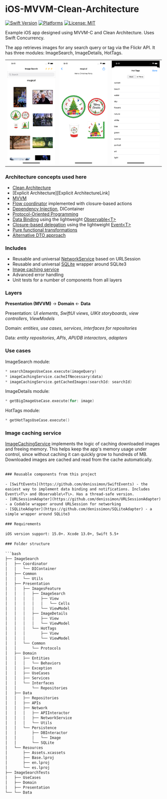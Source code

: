 # iOS-MVVM-Clean-Architecture
[![Swift Version](https://img.shields.io/badge/Swift-5-F16D39.svg?style=flat)](https://swift.org)
[![Platforms](https://img.shields.io/badge/platform-iOS-lightgrey.svg)](https://developer.apple.com/swift/)
[![License: MIT](https://img.shields.io/badge/License-MIT-yellow.svg)](https://github.com/denissimon/iOS-MVVM-Clean-Architecture/blob/master/LICENSE)

Example iOS app designed using MVVM-C and Clean Architecture. Uses Swift Concurrency.

The app retrieves images for any search query or tag via the Flickr API. It has three modules: ImageSearch, ImageDetails, HotTags.

<table> 
  <tr>
    <td> <img src="Screenshots/1 iOS-MVVM-Clean-Architecture Screen Shot - 2023-12-17.png" width = 252px></td>
    <td> <img src="Screenshots/2 iOS-MVVM-Clean-Architecture Screen Shot - 2023-12-17.png" width = 252px></td>
    <td> <img src="Screenshots/3 iOS-MVVM-Clean-Architecture Screen Shot - 2023-12-17.png" width = 252px></td>
  </tr>
</table>

### Architecture concepts used here

- [Clean Architecture][CleanArchitectureLink]
- [Explicit Architecture][Explicit ArchitectureLink]
- [MVVM][MVVMLink]
- [Flow coordinator][FlowCoordinatorLink] implemented with closure-based actions
- [Dependency Injection][DIContainerLink], DIContainer
- [Protocol-Oriented Programming][POPLink]
- [Data Binding][DataBindingLink] using the lightweight [Observable\<T\>][ObservableLink]
- [Closure-based delegation][ClosureBasedDelegationLink] using the lightweight [Event\<T\>][EventLink]
- [Pure functional transformations][PureFunctionalTransformationsLink]
- [Alternative DTO approach][AlternativeDTOApproachLink]

[CleanArchitectureLink]: https://blog.cleancoder.com/uncle-bob/2012/08/13/the-clean-architecture.html
[ExplicitArchitectureLink]: https://herbertograca.com/2017/11/16/explicit-architecture-01-ddd-hexagonal-onion-clean-cqrs-how-i-put-it-all-together
[MVVMLink]: https://github.com/denissimon/iOS-MVVM-Clean-Architecture/tree/master/ImageSearch/Presentation/ImagesFeature/ImageSearch
[FlowCoordinatorLink]: https://github.com/denissimon/iOS-MVVM-Clean-Architecture/tree/master/ImageSearch/Coordinator
[DIContainerLink]: https://github.com/denissimon/iOS-MVVM-Clean-Architecture/blob/master/ImageSearch/Coordinator/DIContainer/DIContainer.swift
[POPLink]: https://www.swiftanytime.com/blog/protocol-oriented-programming-in-swift
[DataBindingLink]: https://github.com/denissimon/iOS-MVVM-Clean-Architecture/blob/master/ImageSearch/Presentation/ImagesFeature/ImageSearch/ViewModel/DefaultImageSearchViewModel.swift
[ObservableLink]: https://github.com/denissimon/iOS-MVVM-Clean-Architecture/blob/master/ImageSearch/Common/Event+Observable.swift#L86
[ClosureBasedDelegationLink]: https://github.com/denissimon/iOS-MVVM-Clean-Architecture/blob/master/ImageSearch/Presentation/ImagesFeature/HotTags/ViewModel/DefaultHotTagsViewModel.swift
[EventLink]: https://github.com/denissimon/iOS-MVVM-Clean-Architecture/tree/master/ImageSearch/Common/Event+Observable.swift
[PureFunctionalTransformationsLink]: https://blog.ploeh.dk/2020/03/02/impureim-sandwich
[AlternativeDTOApproachLink]: https://medium.com/geekculture/why-we-shouldnt-use-data-transfer-objects-in-swift-38dcef529a66

### Includes

- Reusable and universal [NetworkService][NetworkServiceLink] based on URLSession
- Reusable and universal [SQLite][SQLiteAdapterLink] wrapper around SQLite3
- [Image caching service][ImageCachingServiceLink]
- Advanced error handling
- Unit tests for a number of components from all layers

[NetworkServiceLink]: https://github.com/denissimon/iOS-MVVM-Clean-Architecture/blob/master/ImageSearch/Data/Network/NetworkService/NetworkService.swift
[SQLiteAdapterLink]: https://github.com/denissimon/iOS-MVVM-Clean-Architecture/tree/master/ImageSearch/Data/Persistence/SQLite
[ImageCachingServiceLink]: https://github.com/denissimon/iOS-MVVM-Clean-Architecture/blob/master/ImageSearch/Domain/Services/DefaultImageCachingService.swift

### Layers

**Presentation (MVVM)** -> **Domain** <- **Data**

Presentation: _UI elements_, _SwiftUI views_, _UIKit storyboards_, _view controllers_, _ViewModels_

Domain: _entities_, _use cases_, _services_, _interfaces for repositories_

Data: _entity repositories_, _APIs_, _API/DB interactors_, _adapters_

### Use cases

ImageSearch module:
```swift
* searchImagesUseCase.execute(imageQuery)
* imageCachingService.cacheIfNecessary(data)
* imageCachingService.getCachedImages(searchId: searchId)
```

ImageDetails module:
```swift
* getBigImageUseCase.execute(for: image)
```

HotTags module:
```swift
* getHotTagsUseCase.execute()
```

### Image caching service

[ImageCachingService][ImageCachingServiceLink] implements the logic of caching downloaded images and freeing memory. This helps keep the app's memory usage under control, since without caching it can quickly grow to hundreds of MB. Downloaded images are cached and read from the cache automatically.
```

### Reusable components from this project

- [SwiftEvents](https://github.com/denissimon/SwiftEvents) - the easiest way to implement data binding and notifications. Includes Event\<T\> and Observable\<T\>. Has a thread-safe version.
- [URLSessionAdapter](https://github.com/denissimon/URLSessionAdapter) - a Codable wrapper around URLSession for networking
- [SQLiteAdapter](https://github.com/denissimon/SQLiteAdapter) - a simple wrapper around SQLite3

### Requirements

iOS version support: 15.0+. Xcode 13.0+, Swift 5.5+

### Folder structure 

```bash 
├── ImageSearch
│   ├── Coordinator
│   │   └── DIContainer
│   ├── Common
│   │   └── Utils
│   ├── Presentation
│   │   ├── ImagesFeature
│   │   │   ├── ImageSearch
│   │   │   │   ├── View
│   │   │   │   │   └── Cells
│   │   │   │   └── ViewModel
│   │   │   ├── ImageDetails
│   │   │   │   ├── View
│   │   │   │   └── ViewModel
│   │   │   └── HotTags
│   │   │       ├── View
│   │   │       └── ViewModel
│   │   └── Common
│   │       └── Protocols
│   ├── Domain
│   │   ├── Entities
│   │   │   └── Behaviors
│   │   ├── Exception
│   │   ├── UseCases
│   │   ├── Services
│   │   └── Interfaces
│   │       └── Repositories
│   ├── Data
│   │   ├── Repositories
│   │   ├── APIs
│   │   ├── Network
│   │   │   ├── APIInteractor
│   │   │   ├── NetworkService
│   │   │   └── Utils
│   │   └── Persistence
│   │       ├── DBInteractor
│   │       │   └── Image
│   │       └── SQLite
│   └── Resources
│       ├── Assets.xcassets
│       ├── Base.lproj
│       ├── en.lproj
│       └── es.lproj
├── ImageSearchTests
│   ├── UseCases
│   ├── Domain
│   ├── Presentation
└── └── Data
```
